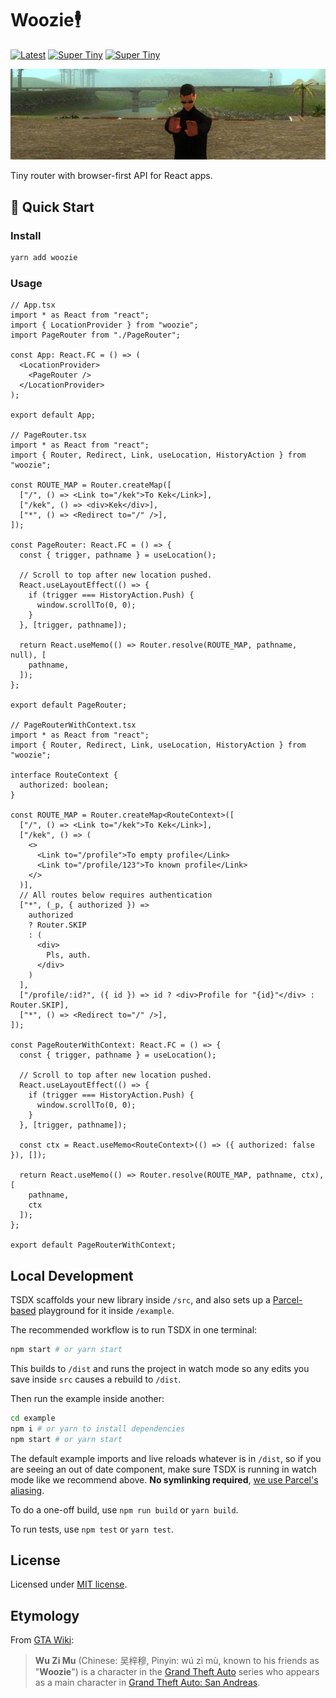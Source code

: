 # Woozie🕴

[![Latest](https://badgen.net/npm/v/woozie)](https://npm.im/woozie) [![Super Tiny](https://badgen.net/bundlephobia/min/woozie)](https://npm.im/woozie) [![Super Tiny](https://badgen.net/bundlephobia/minzip/woozie)](https://npm.im/woozie)

![Woozie](.github/woozie-in-search.jpg)

Tiny router with browser-first API for React apps.

## 🚀 Quick Start

### Install

```bash
yarn add woozie
```

### Usage

```tsx
// App.tsx
import * as React from "react";
import { LocationProvider } from "woozie";
import PageRouter from "./PageRouter";

const App: React.FC = () => (
  <LocationProvider>
    <PageRouter />
  </LocationProvider>
);

export default App;

// PageRouter.tsx
import * as React from "react";
import { Router, Redirect, Link, useLocation, HistoryAction } from "woozie";

const ROUTE_MAP = Router.createMap([
  ["/", () => <Link to="/kek">To Kek</Link>],
  ["/kek", () => <div>Kek</div>],
  ["*", () => <Redirect to="/" />],
]);

const PageRouter: React.FC = () => {
  const { trigger, pathname } = useLocation();

  // Scroll to top after new location pushed.
  React.useLayoutEffect(() => {
    if (trigger === HistoryAction.Push) {
      window.scrollTo(0, 0);
    }
  }, [trigger, pathname]);

  return React.useMemo(() => Router.resolve(ROUTE_MAP, pathname, null), [
    pathname,
  ]);
};

export default PageRouter;

// PageRouterWithContext.tsx
import * as React from "react";
import { Router, Redirect, Link, useLocation, HistoryAction } from "woozie";

interface RouteContext {
  authorized: boolean;
}

const ROUTE_MAP = Router.createMap<RouteContext>([
  ["/", () => <Link to="/kek">To Kek</Link>],
  ["/kek", () => (
    <>
      <Link to="/profile">To empty profile</Link>
      <Link to="/profile/123">To known profile</Link>
    </>
  )],
  // All routes below requires authentication
  ["*", (_p, { authorized }) =>
    authorized
    ? Router.SKIP
    : (
      <div>
        Pls, auth.
      </div>
    )
  ],
  ["/profile/:id?", ({ id }) => id ? <div>Profile for "{id}"</div> : Router.SKIP],
  ["*", () => <Redirect to="/" />],
]);

const PageRouterWithContext: React.FC = () => {
  const { trigger, pathname } = useLocation();

  // Scroll to top after new location pushed.
  React.useLayoutEffect(() => {
    if (trigger === HistoryAction.Push) {
      window.scrollTo(0, 0);
    }
  }, [trigger, pathname]);

  const ctx = React.useMemo<RouteContext>(() => ({ authorized: false }), []);

  return React.useMemo(() => Router.resolve(ROUTE_MAP, pathname, ctx), [
    pathname,
    ctx
  ]);
};

export default PageRouterWithContext;
```

## Local Development

TSDX scaffolds your new library inside `/src`, and also sets up a [Parcel-based](https://parceljs.org) playground for it inside `/example`.

The recommended workflow is to run TSDX in one terminal:

```bash
npm start # or yarn start
```

This builds to `/dist` and runs the project in watch mode so any edits you save inside `src` causes a rebuild to `/dist`.

Then run the example inside another:

```bash
cd example
npm i # or yarn to install dependencies
npm start # or yarn start
```

The default example imports and live reloads whatever is in `/dist`, so if you are seeing an out of date component, make sure TSDX is running in watch mode like we recommend above. **No symlinking required**, [we use Parcel's aliasing](https://github.com/palmerhq/tsdx/pull/88/files).

To do a one-off build, use `npm run build` or `yarn build`.

To run tests, use `npm test` or `yarn test`.

## License

Licensed under [MIT license](LICENSE).

## Etymology

From [GTA Wiki](http://gta.wikia.com/wiki/Wu_Zi_Mu):

> **Wu Zi Mu** (Chinese: 吴梓穆, Pinyin: wú zì mù, known to his friends as "**Woozie**") is a character in the [Grand Theft Auto](http://gta.wikia.com/wiki/Grand_Theft_Auto) series who appears as a main character in [Grand Theft Auto: San Andreas](http://gta.wikia.com/wiki/Grand_Theft_Auto:_San_Andreas).
